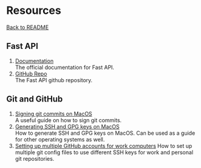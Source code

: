 # Resources

[Back to README](../README.md)

## Fast API

1. [Documentation](https://fastapi.tiangolo.com/)\
   The official documentation for Fast API.
2. [GitHub Repo](https://github.com/tiangolo/fastapi)\
   The Fast API github repository.

## Git and GitHub

1. [Signing git commits on MacOS](https://samuelsson.dev/sign-git-commits-on-github-with-gpg-in-macos/)\
   A useful guide on how to sign git commits.
2. [Generating SSH and GPG keys on MacOS](https://devqa.io/install-git-mac-generate-ssh-keys/)\
   How to generate SSH and GPG keys on MacOS. Can be used as a guide for other operating systems as well.
3. [Setting up multiple GitHub accounts for work computers](https://blog.gitguardian.com/8-easy-steps-to-set-up-multiple-git-accounts/) How to set up multiple git config files to use different SSH keys for work and personal git repositories.
